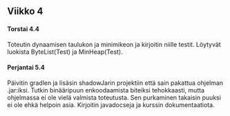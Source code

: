 ## Viikko 4

#### Torstai 4.4
Toteutin dynaamisen taulukon ja minimikeon ja kirjoitin niille testit.
Löytyvät luokista ByteList(Test) ja MinHeap(Test).

#### Perjantai 5.4
Päivitin gradlen ja lisäsin shadowJarin projektiin että sain pakattua ohjelman .jar:iksi.
Tutkin binääripuun enkoodaamista biteiksi tehokkaasti, mutta ohjelmassa ei ole vielä valmista toteutusta.
Sen purkaminen takaisin puuksi ei ole ehkä helpoin asia.
Kirjoitin javadocseja ja kurssin dokumentaatiota.

